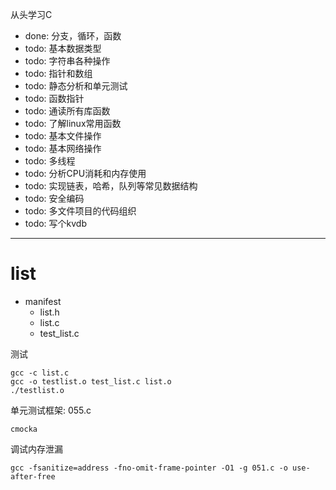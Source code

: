 从头学习C

- done: 分支，循环，函数
- todo: 基本数据类型
- todo: 字符串各种操作
- todo: 指针和数组
- todo: 静态分析和单元测试
- todo: 函数指针
- todo: 通读所有库函数
- todo: 了解linux常用函数
- todo: 基本文件操作
- todo: 基本网络操作 
- todo: 多线程
- todo: 分析CPU消耗和内存使用 
- todo: 实现链表，哈希，队列等常见数据结构 
- todo: 安全编码
- todo: 多文件项目的代码组织 
- todo: 写个kvdb

-------------
# list

- manifest 
    - list.h
    - list.c
    - test_list.c

测试

    gcc -c list.c
    gcc -o testlist.o test_list.c list.o
    ./testlist.o

单元测试框架: 055.c

    cmocka

调试内存泄漏

    gcc -fsanitize=address -fno-omit-frame-pointer -O1 -g 051.c -o use-after-free
